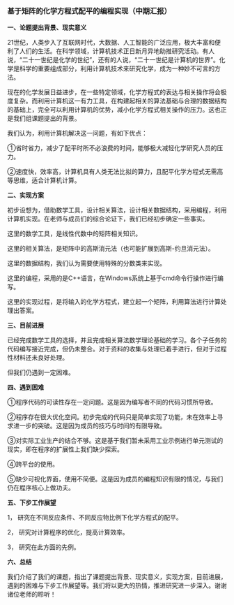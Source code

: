 ### **基于矩阵的化学方程式配平的编程实现（中期汇报）**

**一、论题提出背景、现实意义**

21世纪，人类步入了互联网时代，大数据、人工智能的广泛应用，极大丰富和便利了人们的生活。在科学领域，计算机技术正日新月异地助推研究活动。有人说，“二十一世纪是化学的世纪”，还有的人说，“二十一世纪是计算机的世界”。化学是科学的重要组成部分，利用计算机技术来研究化学，成为一种妙不可言的方法。

现在的化学发展日益进步，在一些特定领域，化学方程式的表达与相关操作将会极度复杂。而利用计算机这一有力工具，在构建起相关的算法基础与合理的数据结构的基础上，完全可以利用计算机的优势，减小化学方程式相关操作的压力。这也正是我们组课题提出的背景。

我们认为，利用计算机解决这一问题，有如下优点：

①省时省力，减少了配平时所不必浪费的时间，能够极大减轻化学研究人员的压力。

②速度快，效率高，计算机具有人类无法比拟的算力，且配平化学方程式无需高等思维，适合计算机计算。

**二、实现方案**

初步设想为，借助数学工具，设计相关算法，设计相关数据结构，采用编程，利用计算机实现。在老师与成员们的综合论证下，我们已经初步确定一些事实。

这里的数学工具，是线性代数中的矩阵相关知识。

这里的相关算法，是矩阵中的高斯消元法（也可能扩展到高斯-约旦消元法）。

这里的数据结构，我们认为需要使用特殊的分数类来实现。

这里的编程，采用的是C++语言，在Windows系统上基于cmd命令行操作进行编写。

这里的实现过程，是将输入的化学方程式，建立起一个矩阵，利用算法进行计算处理出答案。

**三、目前进展**

已经完成数学工具的选择，并且完成相关算法数学理论基础的学习。各个子任务的代码编写接近完成，但仍未整合。对于资料的收集与处理已着手进行，但对于过程性材料还未良好处理。

但我们仍遇到一定困难。

**四、遇到困难**

①程序代码的可读性存在一定问题。这是因为编写者不同的代码习惯所导致。

②程序存在很大优化空间。初步完成的代码只是简单实现了功能，未在效率上寻求进一步的突破。这是因为成员的技巧与时间的有限导致。

③对实际工业生产的结合不够。这是基于我们暂未采用工业示例进行单元测试的现实，即在程序的扩展性上我们缺少探索。

④跨平台的使用。

⑤缺少可视化界面，使用不简便。这是因为成员的编程知识有限的情况，与我们仍在程序核心上做功夫。

**五、下步工作展望**

1， 研究在不同反应条件、不同反应物比例下化学方程式的配平。

2， 研究对计算程序的优化，提高计算效率。

3， 研究在此方面的先例。

**六、总结**

我们介绍了我们的课题，指出了课题提出背景、现实意义，实现方案，目前进展，遇到的困难与下步工作展望等。我们将以更大的热情，推进研究进一步深入。谢谢诸位老师的聆听！

 
